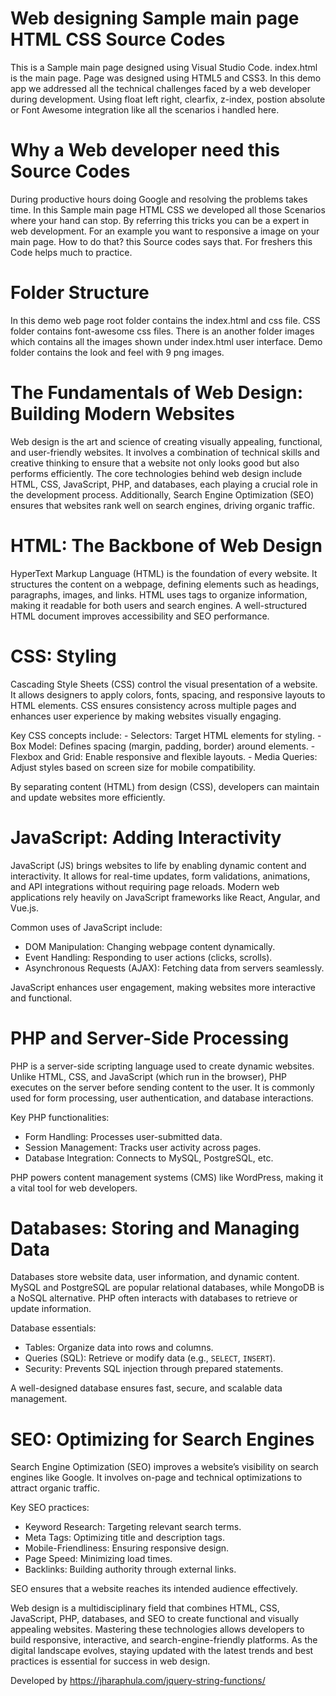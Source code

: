 # Web designing Sample main page HTML CSS Source Codes

This is a Sample main page designed using Visual Studio Code. index.html is the main page. Page was designed using HTML5 and CSS3. In this demo app we addressed all the technical challenges faced by a web developer during development. Using float left right, clearfix, z-index, postion absolute or Font Awesome integration like all the scenarios i handled here.

# Why a Web developer need this Source Codes

During productive hours doing Google and resolving the problems takes time. In this Sample main page HTML CSS we developed all those Scenarios where your hand can stop. By referring this tricks you can be a expert in web development. For an example you want to responsive a image on your main page. How to do that? this Source codes says that. For freshers this Code helps much to practice.

# Folder Structure

In this demo web page root folder contains the index.html and css file. CSS folder contains font-awesome css files. There is an another folder images which contains all the images shown under index.html user interface. Demo folder contains the look and feel with 9 png images.

# The Fundamentals of Web Design: Building Modern Websites #

Web design is the art and science of creating visually appealing, functional, and user-friendly websites. It involves a combination of technical skills and creative thinking to ensure that a website not only looks good but also performs efficiently. The core technologies behind web design include HTML, CSS, JavaScript, PHP, and databases, each playing a crucial role in the development process. Additionally, Search Engine Optimization (SEO) ensures that websites rank well on search engines, driving organic traffic.

# HTML: The Backbone of Web Design #

HyperText Markup Language (HTML) is the foundation of every website. It structures the content on a webpage, defining elements such as headings, paragraphs, images, and links. HTML uses tags to organize information, making it readable for both users and search engines. A well-structured HTML document improves accessibility and SEO performance.

# CSS: Styling #

Cascading Style Sheets (CSS) control the visual presentation of a website. It allows designers to apply colors, fonts, spacing, and responsive layouts to HTML elements. CSS ensures consistency across multiple pages and enhances user experience by making websites visually engaging.

Key CSS concepts include: - Selectors: Target HTML elements for styling. - Box Model: Defines spacing (margin, padding, border) around elements. - Flexbox and Grid: Enable responsive and flexible layouts. - Media Queries: Adjust styles based on screen size for mobile compatibility.

By separating content (HTML) from design (CSS), developers can maintain and update websites more efficiently.

# JavaScript: Adding Interactivity #

JavaScript (JS) brings websites to life by enabling dynamic content and interactivity. It allows for real-time updates, form validations, animations, and API integrations without requiring page reloads. Modern web applications rely heavily on JavaScript frameworks like React, Angular, and Vue.js.

Common uses of JavaScript include: 

- DOM Manipulation: Changing webpage content dynamically.
- Event Handling: Responding to user actions (clicks, scrolls).
- Asynchronous Requests (AJAX): Fetching data from servers seamlessly.

JavaScript enhances user engagement, making websites more interactive and functional.

# PHP and Server-Side Processing #

PHP is a server-side scripting language used to create dynamic websites. Unlike HTML, CSS, and JavaScript (which run in the browser), PHP executes on the server before sending content to the user. It is commonly used for form processing, user authentication, and database interactions.

Key PHP functionalities: 

- Form Handling: Processes user-submitted data.
- Session Management: Tracks user activity across pages.
- Database Integration: Connects to MySQL, PostgreSQL, etc.

PHP powers content management systems (CMS) like WordPress, making it a vital tool for web developers.

# Databases: Storing and Managing Data #

Databases store website data, user information, and dynamic content. MySQL and PostgreSQL are popular relational databases, while MongoDB is a NoSQL alternative. PHP often interacts with databases to retrieve or update information.

Database essentials: 

- Tables: Organize data into rows and columns.
- Queries (SQL): Retrieve or modify data (e.g., `SELECT`, `INSERT`).
- Security: Prevents SQL injection through prepared statements.

A well-designed database ensures fast, secure, and scalable data management.

# SEO: Optimizing for Search Engines #

Search Engine Optimization (SEO) improves a website’s visibility on search engines like Google. It involves on-page and technical optimizations to attract organic traffic.

Key SEO practices: 

- Keyword Research: Targeting relevant search terms.
- Meta Tags: Optimizing title and description tags.
- Mobile-Friendliness: Ensuring responsive design.
- Page Speed: Minimizing load times.
- Backlinks: Building authority through external links.

SEO ensures that a website reaches its intended audience effectively.

Web design is a multidisciplinary field that combines HTML, CSS, JavaScript, PHP, databases, and SEO to create functional and visually appealing websites. Mastering these technologies allows developers to build responsive, interactive, and search-engine-friendly platforms. As the digital landscape evolves, staying updated with the latest trends and best practices is essential for success in web design.

Developed by https://jharaphula.com/jquery-string-functions/
